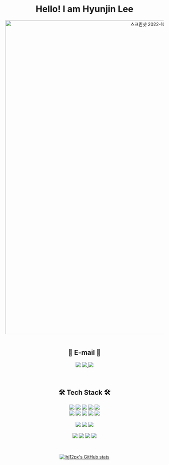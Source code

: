 <div align="center">
  </br>  
  
  # Hello! I am Hyunjin Lee
  <img width="999" alt="스크린샷 2022-10-07 오후 9 53 03" src="https://user-images.githubusercontent.com/47211617/194580197-08c04266-3cad-493d-84e7-2bd8e2e01a2f.png">  




</br>
</br>

## 📧 E-mail 📧
  <a href="mailto:lhj12ps@gmail.com" target="_blank" >
    <img src="https://img.shields.io/badge/Gmail-EA4335?style=for-the-badge&logo=Gmail&logoColor=white"/></a>
  </a>
  <a href="https://hancoco.tistory.com/" target="_blank" >
      <img src="https://img.shields.io/badge/Go To Blog-339933?style=for-the-badge&logo=About.me&logoColor=black"/>
  </a>
  <a href="https://lhj12ps.github.io/" target="_blank" >
      <img src="https://img.shields.io/badge/PortFolio-52B0E7?style=for-the-badge&logo=About.me&logoColor=black"/>
  </a>
  </br>
  </br>
  </br>
  

## 🛠 Tech Stack 🛠
  <div>
    <img src="https://img.shields.io/badge/JavaScript-F7DF1E?style=for-the-badge&logo=JavaScript&logoColor=black"/></a> 
    <img src="https://img.shields.io/badge/React-61DAFB?style=for-the-badge&logo=React&logoColor=black"/></a>
    <img src="https://img.shields.io/badge/Next.js-000000?style=for-the-badge&logo=Next.js&logoColor=white"/></a> 
    <img src="https://img.shields.io/badge/Redux-Saga-999999?style=for-the-badge&logo=Redux-Saga&logoColor=white"/></a>
    <img src="https://img.shields.io/badge/Redux-764ABC?style=for-the-badge&logo=Redux&logoColor=white"/></a>
  </div>
  <div>
    <img src="https://img.shields.io/badge/Solidity-363636?style=for-the-badge&logo=Solidity&logoColor=black"/></a> 
    <img src="https://img.shields.io/badge/Express-000000?style=for-the-badge&logo=Express&logoColor=white"/></a> 
    <img src="https://img.shields.io/badge/Node.js-339933?style=for-the-badge&logo=Node.js&logoColor=white"/></a> 
    <img src="https://img.shields.io/badge/Web3.js-F16822?style=for-the-badge&logo=Web3.js&logoColor=white"/></a>
    <img src="https://img.shields.io/badge/Amazon EC2-FF9900?style=for-the-badge&logo=Amazon EC2&logoColor=white"/></a>
  </div>
    
  </br>
  <img src="https://img.shields.io/badge/MySQL-4479A1?style=for-the-badge&logo=MySQL&logoColor=white"/></a>
  <img src="https://img.shields.io/badge/MongoDB-47A248?style=for-the-badge&logo=MongoDB&logoColor=white"/></a>
  <img src="https://img.shields.io/badge/Sequelize-52B0E7?style=for-the-badge&logo=Sequelize&logoColor=white"/></a>

  </br>
  </br>
  <img src="https://img.shields.io/badge/Git-F05032?style=for-the-badge&logo=Git&logoColor=white"/></a>
  <img src="https://img.shields.io/badge/GitHub-181717?style=for-the-badge&logo=GitHub&logoColor=white"/></a>
  <img src="https://img.shields.io/badge/Notion-000000?style=for-the-badge&logo=Notion&logoColor=white"/></a>
  <img src="https://img.shields.io/badge/Slack-4A154B?style=for-the-badge&logo=Slack&logoColor=white"/></a>
  </br>
  </br>
  </br>


  [![lhj12px's GitHub stats](https://github-readme-stats.vercel.app/api?username=lhj12ps&show_icons=true&theme=github_dark)](https://github.com/lhj12ps/github-readme-stats)

</div>

